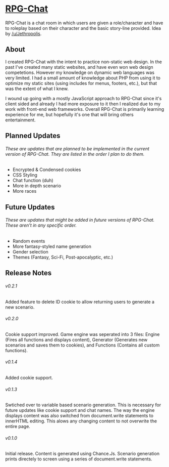 # [RPG-Chat](http://ethanc.ga/rpgchat/)
RPG-Chat is a chat room in which users are given a role/character and have to roleplay based on their character and the basic story-line provided. Idea by [/u/Jethropolis](http://www.reddit.com/r/ideas/comments/2ywnj1/roleplaying_chatroom_idea/ "Original Reddit Post").

## About

I created RPG-Chat with the intent to practice non-static web design. In the past I've created many static websites, and have even won web design competetions. 
However my knowledge on dynamic web languages was very limited. I had a small amount of knowledge about PHP from using it to optimize my static sites (using includes 
for menus, footers, etc.), but that was the extent of what I knew. 

I wound up going with a mostly JavaScript approach to RPG-Chat since it's client sided and already I had more exposure to it then I realized due to my work with 
front-end web frameworks. Overall RPG-Chat is primarily learning experience for me, but hopefully it's one that will bring others entertainment.

## Planned Updates 
###### These are updates that are planned to be implemented in the current version of RPG-Chat. They are listed in the order I plan to do them.

* Encrypted & Condensed cookies
* CSS Styling
* Chat function (duh)
* More in depth scenario
* More races

## Future Updates
###### These are updates that might be added in future versions of RPG-Chat. These aren't in any specific order.

* Random events
* More fantasy-styled name generation
* Gender selection
* Themes (Fantasy, Sci-Fi, Post-apocalyptic, etc.)

## Release Notes
###### v0.2.1
Added feature to delete ID cookie to allow returning users to generate a new scenario.
###### v0.2.0
Cookie support improved. Game engine was seperated into 3 files: Engine (Fires all functions and displays content), Generator (Generates new scenarios and saves them to 
cookies), and Functions (Contains all custom functions).
###### v0.1.4
Added cookie support.
###### v0.1.3
Swtiched over to variable based scenario generation. This is necessary for future updates like cookie support and chat names. The way the engine displays content
was also switched from document.write statements to innerHTML editing. This alows any changing content to not overwrite the entire page.
###### v0.1.0
Initial release. Content is generated using Chance.Js. Scenario generation prints directely to screen using a series of document.write statements.

